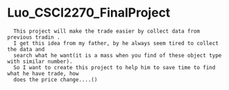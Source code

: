 # Luo_CSCI2270_FinalProject

      This project will make the trade easier by collect data from previous tradin . 
      I get this idea from my father, by he always seem tired to collect the data and 
      search what he want(it is a mass when you find of these object type with similar number).
      So I want to create this project to help him to save time to find what he have trade, how 
      does the price change....()
